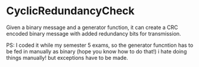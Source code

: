 # CyclicRedundancyCheck
Given a binary message and a generator function, it can create a CRC encoded binary message with added redundancy bits for transmission.

PS: I coded it while my semester 5 exams, so the generator funcntion has to be fed in manually as binary (hope you know how to do that!)
i hate doing things manually! but exceptions have to be made.
